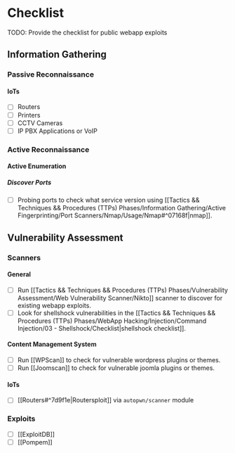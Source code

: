 # Checklist

TODO: Provide the checklist for public webapp exploits

## Information Gathering

### Passive Reconnaissance

#### IoTs

- [ ] Routers
- [ ] Printers
- [ ] CCTV Cameras
- [ ] IP PBX Applications or VoIP

### Active Reconnaissance

#### Active Enumeration

##### Discover Ports

- [ ] Probing ports to check what service version using [[Tactics && Techniques && Procedures (TTPs) Phases/Information Gathering/Active Fingerprinting/Port Scanners/Nmap/Usage/Nmap#^07168f|nmap]].

## Vulnerability Assessment

### Scanners

#### General

- [ ] Run [[Tactics && Techniques && Procedures (TTPs) Phases/Vulnerability Assessment/Web Vulnerability Scanner/Nikto]] scanner to discover for existing webapp exploits.
- [ ] Look for shellshock vulnerabilities in the [[Tactics && Techniques && Procedures (TTPs) Phases/WebApp Hacking/Injection/Command Injection/03 - Shellshock/Checklist|shellshock checklist]].

#### Content Management System

- [ ] Run [[WPScan]] to check for vulnerable wordpress plugins or themes.
- [ ] Run [[Joomscan]] to check for vulnerable joomla plugins or themes.

#### IoTs

- [ ] [[Routers#^7d9f1e|Routersploit]] via `autopwn/scanner` module

### Exploits

- [ ] [[ExploitDB]]
- [ ] [[Pompem]]